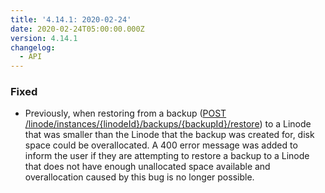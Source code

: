 ```yaml
---
title: '4.14.1: 2020-02-24'
date: 2020-02-24T05:00:00.000Z
version: 4.14.1
changelog:
  - API
---
```



### Fixed

- Previously, when restoring from a backup ([POST
/linode/instances/{linodeId}/backups/{backupId}/restore](https://developers.linode.com/api/v4/linode-instances-linode-id-backups-backup-id-restore/#post)) to a Linode that was smaller than the Linode that the backup was created for, disk space could be overallocated. A 400 error message was added to inform the user if they are attempting to restore a backup to a Linode that does not have enough unallocated space available and overallocation caused by this bug is no longer possible.
